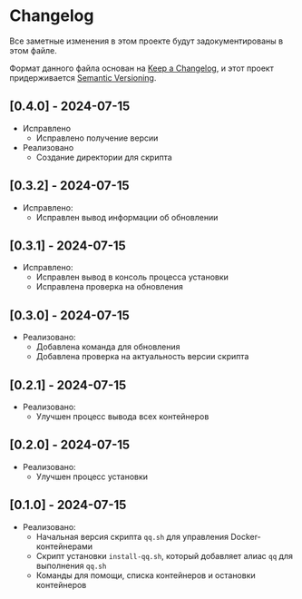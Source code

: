 # Changelog

Все заметные изменения в этом проекте будут задокументированы в этом файле.

Формат данного файла основан на [Keep a Changelog](https://keepachangelog.com/en/1.0.0/),
и этот проект придерживается [Semantic Versioning](https://semver.org/spec/v2.0.0.html).

## [0.4.0] - 2024-07-15
- Исправлено 
  - Исправлено получение версии
- Реализовано
  - Создание директории для скрипта

## [0.3.2] - 2024-07-15
- Исправлено:
  - Исправлен вывод информации об обновлении

## [0.3.1] - 2024-07-15
- Исправлено:
  - Исправлен вывод в консоль процесса установки
  - Исправлена проверка на обновления

## [0.3.0] - 2024-07-15
- Реализовано:
  - Добавлена команда для обновления
  - Добавлена проверка на актуальность версии скрипта

## [0.2.1] - 2024-07-15
- Реализовано:
  - Улучшен процесс вывода всех контейнеров

## [0.2.0] - 2024-07-15
- Реализовано:
  - Улучшен процесс установки

## [0.1.0] - 2024-07-15
- Реализовано:
  - Начальная версия скрипта `qq.sh` для управления Docker-контейнерами
  - Скрипт установки `install-qq.sh`, который добавляет алиас `qq` для выполнения `qq.sh`
  - Команды для помощи, списка контейнеров и остановки контейнеров
